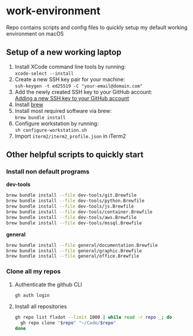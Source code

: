# work-environment
Repo contains scripts and config files to quickly setup my default working environment on macOS

## Setup of a new working laptop

1. Install XCode command line tools by running:<br />`xcode-select --install`
2. Create a new SSH key pair for your machine:<br />`ssh-keygen -t ed25519 -C "your-email@domain.com"`
3. Add the newly created SSH key to your GitHub account:<br />[Adding a new SSH key to your GitHub account
](https://docs.github.com/en/authentication/connecting-to-github-with-ssh/adding-a-new-ssh-key-to-your-github-account)
4. Install [brew](https://brew.sh/)
5. Install most required software via brew:<br />`brew bundle install`
6. Configure workstation by running:<br />`sh configure-workstation.sh`
7. Import `iterm2/iterm2_profile.json` in iTerm2

## Other helpful scripts to quickly start

### Install non default programs

**dev-tools**

```bash
brew bundle install --file dev-tools/git.Brewfile
brew bundle install --file dev-tools/python.Brewfile
brew bundle install --file dev-tools/js.Brewfile
brew bundle install --file dev-tools/container.Brewfile
brew bundle install --file dev-tools/aws.Brewfile
brew bundle install --file dev-tools/mssql.Brewfile
```

**general**

```bash
brew bundle install --file general/documentation.Brewfile
brew bundle install --file general/graphic.Brewfile
brew bundle install --file general/office.Brewfile
```

### Clone all my repos

1. Authenticate the github CLI
   ```bash
   gh auth login
   ```

2. Install all repositories
   ```bash
   gh repo list flxdot --limit 1000 | while read -r repo _; do
     gh repo clone "$repo" "~/Code/$repo"
   done
   ```
